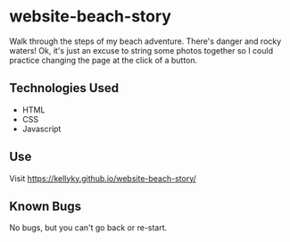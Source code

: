 # website-beach-story
Walk through the steps of my beach adventure. There's danger and rocky waters! Ok, it's just an excuse to string some photos together so I could practice changing the page at the click of a button.

## Technologies Used
* HTML
* CSS
* Javascript

## Use
Visit https://kellyky.github.io/website-beach-story/ 

## Known Bugs
No bugs, but you can't go back or re-start. 
